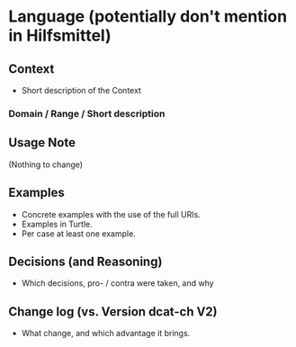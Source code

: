 # Language (potentially don't mention in Hilfsmittel)

## Context
* Short description of the Context

### Domain / Range / Short description

## Usage Note
(Nothing to change)
 
## Examples
* Concrete examples with the use of the full URIs.
* Examples in Turtle.
* Per case at least one example.

## Decisions (and Reasoning)

* Which decisions, pro- / contra were taken, and why

## Change log (vs. Version dcat-ch V2)
* What change, and which advantage it brings.
